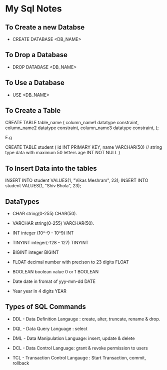 # My Sql Notes

## To Create a new Databse

- CREATE DATABASE <DB_NAME>

## To Drop a Database

- DROP DATABASE <DB_NAME>

## To Use a Database

- USE <DB_NAME>

## To Create a Table

CREATE TABLE table_name (
column_name1 datatype constraint,
column_name2 datatype constraint,
column_name3 datatype constraint,
);

E.g

CREATE TABLE student (
id INT PRIMARY KEY,
name VARCHAR(50) // string type data with maximum 50 letters
age INT NOT NULL
)


## To Insert Data into the tables

INSERT INTO student VALUES(1, "Vikas Meshram", 23);
INSERT INTO student VALUES(1, "Shiv Bhola", 23);

## DataTypes 

* CHAR string(0-255) CHAR(50).

* VARCHAR string(0-255) VARCHAR(50).

* INT integer (10^-9 - 10^9) INT

* TINYINT integer(-128 - 127) TINYINT

* BIGINT integer BIGINT

* FLOAT decimal number with precison to 23 digits FLOAT

* BOOLEAN boolean value 0 or 1 BOOLEAN

* Date date in fromat of yyy-mm-dd DATE

* Year year in 4 digits YEAR

## Types of SQL Commands

* DDL - Data Definition Langauge : create, alter, truncate, rename & drop.

* DQL - Data Query Language : select

* DML - Data Manipulation Language: insert, update & delete

* DCL - Data Control Language: grant & revoke permission to users

* TCL - Transaction Control Langauge : Start Transaction, commit, rollback